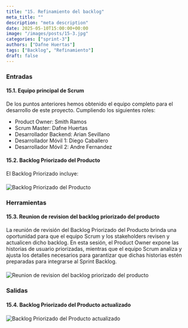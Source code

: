 ```yaml
---
title: "15. Refinamiento del backlog"
meta_title: ""
description: "meta description"
date: 2025-05-10T15:00:00+00:00
image: "/images/posts/15-3.jpg"
categories: ["sprint-3"]
authors: ["Dafne Huertas"]
tags: ["Backlog", "Refinamiento"]
draft: false
---
```

### Entradas

#### 15.1. Equipo principal de Scrum
De los puntos anteriores hemos obtenido el equipo completo para el desarrollo de este proyecto. Cumpliendo los siguientes roles:

- Product Owner: Smith Ramos
- Scrum Master: Dafne Huertas
- Desarrollador Backend: Arian Sevillano
- Desarrollador Móvil 1: Diego Caballero
- Desarrollador Móvil 2: Andre Fernandez

#### 15.2. Backlog Priorizado del Producto
El Backlog Priorizado incluye:

<img src="/images/sprint_3/backlog_prioridad.png" 
     alt="Backlog Priorizado del Producto" 
     style="display: block; margin: 20px auto; max-width: 100%;" />

### Herramientas

#### 15.3. Reunion de revision del backlog priorizado del producto
La reunión de revisión del Backlog Priorizado del Producto brinda una oportunidad para que el equipo Scrum y los stakeholders revisen y actualicen dicho backlog. En esta sesión, el Product Owner expone las historias de usuario priorizadas, mientras que el equipo Scrum analiza y ajusta los detalles necesarios para garantizar que dichas historias estén preparadas para integrarse al Sprint Backlog.

<img src="/images/sprint_3/backlog_priorizado.jpg" 
     alt="Reunion de revision del backlog priorizado del producto" 
     style="display: block; margin: 20px auto; max-width: 100%;" />


### Salidas

#### 15.4. Backlog Priorizado del Producto actualizado
<img src="/images/sprint_3/backlog_2.png" 
     alt="Backlog Priorizado del Producto actualizado" 
     style="display: block; margin: 20px auto; max-width: 100%;" />

